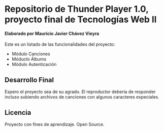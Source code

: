 # Repositorio de Thunder Player 1.0, proyecto final de Tecnologías Web II
#### Elaborado por Mauricio Javier Chávez Vieyra

Este es un listado de las funcionalidades del proyecto:
* Módulo Canciones
* Móduclo Álbums
* Módulo Autenticación

## Desarrollo Final
Espero el proyecto sea de su agrado. El reproductor deberia de responder incluso subiendo archivos de canciones con algunos caracteres especiales.

## Licencia

Proyecto con fines de aprendizaje. Open Source.